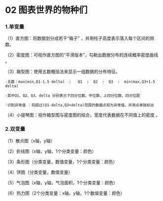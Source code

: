 # 02 图表世界的物种们

### 1.单变量

（1）直方图：将数据划分成若干“箱子” ，并用柱子高度表示落入每个区间的频数。

（2）密度图：可视作直方图的“平滑版本”，勾勒出数据分布的连续概率密度曲线 。

（3）箱型图：使用五数概括法来显示一组数据的分布特征。

    ·五数：max(min,Q1-1.5 delta)  :   Q1  :  Q2  :  Q3  :  min(max,Q3+1.5 delta)

    ·其中Q1、Q2、Q3、delta 分别表示下四分位数、中位数、上四分位数，四分位距

    ·识别异常值 ：将超过(Q1-delta,Q3+delta)范围的数据点视为异常值，并用点单独标出

（4）小提琴图：视作箱型图与密度图的结合，宽度代表数据在不同值上的密度 。

### 2.双变量

（1）散点图（x轴，y轴）

（2）折线图（x轴，y轴，1个分类变量：颜色）

（3）条形图（分类变量，数值变量，1个分类变量：颜色）

（4）饼图（分类变量，数值变量）

（5）气泡图（x轴，y轴，气泡面积，1个分类变量：颜色）

（6）热力图（2个分类变量：x轴、y轴，1个数值变量：颜色）

